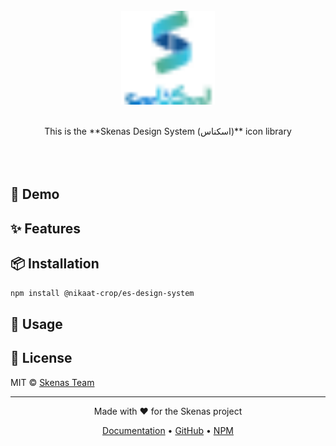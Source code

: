 <br/>
<div align="center">
<img src="./assets/skenas.svg" alt="Skenas Icons" width="150" />
<br/>
<br/>

<p align="center">
This is the **Skenas Design System (اسکناس)** icon library
<br/>
<br/>
<a href="https://es-icons.vercel.app/" target="_blank" rel="noopener noreferrer">
  <!-- <strong>Browse the full icon gallery on Storybook »</strong> -->
</a>
<br/>
<br/>
</p>
</div>

## 📸 Demo


## ✨ Features


## 📦 Installation

```bash
npm install @nikaat-crop/es-design-system
```

## 🚀 Usage


## 📄 License

MIT © [Skenas Team](https://github.com/sadegh1379/es-design-system)

---

<div align="center">
  <p>Made with ❤️ for the Skenas project</p>
  <p>
    <a href="https://es-icons.vercel.app/">Documentation</a> •
    <a href="https://github.com/sadegh1379/es-icons">GitHub</a> •
    <a href="https://www.npmjs.com/package/@nikaat-crop/es-icons">NPM</a>
  </p>
</div>
